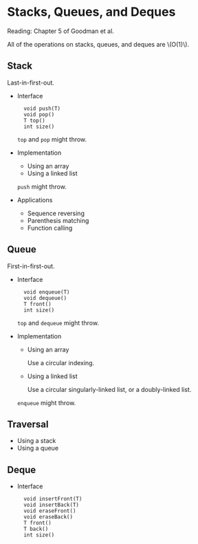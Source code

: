 # Stacks, Queues, and Deques

Reading: Chapter 5 of Goodman et al.

All of the operations on stacks, queues, and deques are \\(O(1)\\). 

## Stack

Last-in-first-out.

- Interface

		void push(T)
		void pop()
		T top()
		int size()

	`top` and `pop` might throw.

- Implementation

	- Using an array
	- Using a linked list

	`push` might throw.

- Applications

	- Sequence reversing
	- Parenthesis matching
	- Function calling

## Queue

First-in-first-out.

- Interface

		void enqueue(T)
		void dequeue()
		T front()
		int size()

	`top` and `dequeue` might throw.

- Implementation

	- Using an array

		Use a circular indexing.

	- Using a linked list

		Use a circular singularly-linked list, or a doubly-linked list.

	`enqueue` might throw.

## Traversal

- Using a stack
- Using a queue

## Deque

- Interface

		void insertFront(T)
		void insertBack(T)
		void eraseFront()
		void eraseBack()
		T front()
		T back()
		int size()

